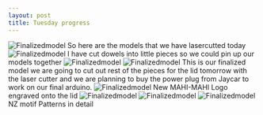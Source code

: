 ```yaml
---
layout: post
title: Tuesday progress
---
```


![Finalizedmodel]({{site.baseurl}}/images/tuesdayprogress2.jpg)
So here are the models that we have lasercutted today
![Finalizedmodel]({{site.baseurl}}/images/tuesdayprogress1.jpg)
I have cut dowels into little pieces so we could pin up our models together
![Finalizedmodel]({{site.baseurl}}/images/tuesdayprogress3.jpg)
![Finalizedmodel]({{site.baseurl}}/images/tuesdayprogress4.jpg)
This is our finalized model we are going to cut out rest of the pieces for the lid tomorrow with the laser cutter and we are planning to buy the power plug from Jaycar to work on our final arduino. 
![Finalizedmodel]({{site.baseurl}}/images/tuesdayprogress5.jpg)
New MAHI-MAHI Logo engraved onto the lid
![Finalizedmodel]({{site.baseurl}}/images/tuesdayprogress6.jpg)
![Finalizedmodel]({{site.baseurl}}/images/tuesdayprogress7.jpg)
![Finalizedmodel]({{site.baseurl}}/images/tuesdayprogress8.jpg)
NZ motif Patterns in detail